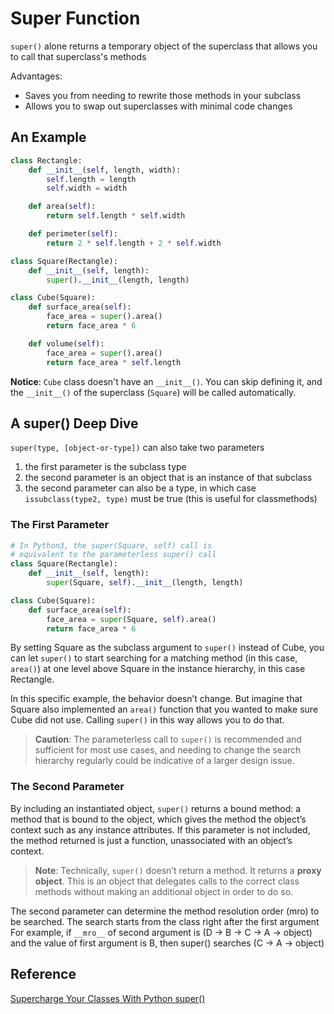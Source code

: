 # Super Function

`super()` alone returns a temporary object of the superclass that allows you to call that superclass's methods

Advantages:
* Saves you from needing to rewrite those methods in your subclass
* Allows you to swap out superclasses with minimal code changes

## An Example
```python
class Rectangle:
    def __init__(self, length, width):
        self.length = length
        self.width = width

    def area(self):
        return self.length * self.width

    def perimeter(self):
        return 2 * self.length + 2 * self.width

class Square(Rectangle):
    def __init__(self, length):
        super().__init__(length, length)

class Cube(Square):
    def surface_area(self):
        face_area = super().area()
        return face_area * 6

    def volume(self):
        face_area = super().area()
        return face_area * self.length
```

**Notice**: `Cube` class doesn't have an `__init__()`. You can skip defining it,
and the `__init__()` of the superclass (`Square`) will be called automatically.

## A super() Deep Dive
`super(type, [object-or-type])` can also take two parameters
1. the first parameter is the subclass type
2. the second parameter is an object that is an instance of that subclass
3. the second parameter can also be a type, in which case `issubclass(type2, type)` must be true (this is useful for classmethods)

### The First Parameter
```python
# In Python3, the super(Square, self) call is
# equivalent to the parameterless super() call
class Square(Rectangle):
    def __init__(self, length):
        super(Square, self).__init__(length, length)

class Cube(Square):
    def surface_area(self):
        face_area = super(Square, self).area()
        return face_area * 6
```

By setting Square as the subclass argument to `super()` instead of Cube, you can let `super()` to
start searching for a matching method (in this case, `area()`) at one level above Square in the
instance hierarchy, in this case Rectangle.

In this specific example, the behavior doesn’t change. But imagine that Square also implemented
an `area()` function that you wanted to make sure Cube did not use. Calling `super()` in this way allows you to do that.

> **Caution**: The parameterless call to `super()` is recommended and sufficient for most use cases,
> and needing to change the search hierarchy regularly could be indicative of a larger design issue.

### The Second Parameter
By including an instantiated object, `super()` returns a bound method: a method that is bound to the object,
which gives the method the object’s context such as any instance attributes. If this parameter is not included,
the method returned is just a function, unassociated with an object’s context.

> **Note**: Technically, `super()` doesn’t return a method. It returns a **proxy** **object**.
> This is an object that delegates calls to the correct class methods without
> making an additional object in order to do so.

The second parameter can determine the method resolution order (mro) to be searched. The search starts from the class right after the first argument
For example, if `__mro__` of second argument is (D -> B -> C -> A -> object) and the value of first argument is B, then super() searches (C -> A -> object)

## Reference
[Supercharge Your Classes With Python super()](https://realpython.com/python-super/#super-in-multiple-inheritance)
